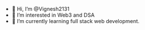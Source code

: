 - 👋 Hi, I’m @Vignesh2131
- 👀 I’m interested in Web3 and DSA
- 🌱 I’m currently learning full stack web development.

<!---
Vignesh2131/Vignesh2131 is a ✨ special ✨ repository because its `README.md` (this file) appears on your GitHub profile.
You can click the Preview link to take a look at your changes.
--->
